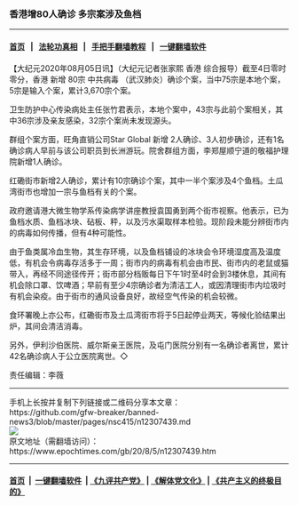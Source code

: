 ### 香港增80人确诊 多宗案涉及鱼档
------------------------

#### [首页](https://github.com/gfw-breaker/banned-news3/blob/master/README.md) &nbsp;&nbsp;|&nbsp;&nbsp; [法轮功真相](https://github.com/begood0513/basic/blob/master/README.md)  &nbsp;&nbsp;|&nbsp;&nbsp; [手把手翻墙教程](https://github.com/gfw-breaker/guides/wiki)  &nbsp;&nbsp;|&nbsp;&nbsp; [一键翻墙软件](https://github.com/gfw-breaker/nogfw/blob/master/README.md)  



<div><p>
 【大纪元2020年08月05日讯】（大纪元记者张家熙
 <ok href="https://www.epochtimes.com/gb/tag/%E9%A6%99%E6%B8%AF.html">
  香港
 </ok>
 综合报导）截至4日零时零分，香港
 <ok href="https://www.epochtimes.com/gb/tag/%E6%96%B0%E5%A2%9E.html">
  新增
 </ok>
 80宗
 <ok href="https://www.epochtimes.com/gb/tag/%E4%B8%AD%E5%85%B1%E7%97%85%E6%AF%92.html">
  中共病毒
 </ok>
 （武汉肺炎）确诊个案，当中75宗是本地个案，5宗是输入个案，累计3,670宗个案。
</p>
<p>
 卫生防护中心传染病处主任张竹君表示，本地个案中，43宗与此前个案相关，其中36宗涉及亲友感染，32宗个案尚未发现源头。
</p>
<p>
 群组个案方面，旺角直销公司Star Global
 <ok href="https://www.epochtimes.com/gb/tag/%E6%96%B0%E5%A2%9E.html">
  新增
 </ok>
 2人确诊、3人初步确诊，还有1名确诊病人早前与该公司职员到长洲游玩。院舍群组方面，李郑屋顺宁道的敬福护理院新增1人确诊。
</p>
<p>
 红磡街市新增2人确诊，累计有10宗确诊个案，其中一半个案涉及4个鱼档。土瓜湾街市也增加一宗与鱼档有关的个案。
</p>
<p>
 政府邀请港大微生物学系传染病学讲座教授袁国勇到两个街巿视察。他表示，已为鱼档水质、鱼档冰块、砧板、秤，以及污水渠取样本检验。现阶段未能分辨街市内的病毒如何传播，但有4种可能性。
</p>
<p>
 由于鱼类属冷血生物，其生存环境，以及鱼档铺设的冰块会令环境湿度高及温度低，有机会令病毒存活多于一周；街市内的病毒有机会由市民、街市内的老鼠或猫带入，再经不同途径传开；街市部分档贩每日下午1时至4时会到3楼休息，其间有机会除口罩、饮啤酒；早前有至少4宗确诊者为清洁工人，或因清理街市内垃圾时有机会染疫。由于街市的通风设备良好，故经空气传染的机会较微。
</p>
<p>
 食环署晚上亦公布，红磡街市及土瓜湾街市将于5日起停业两天，等候化验结果出炉，其间会清洁消毒。
</p>
<p>
 另外，伊利沙伯医院、威尔斯亲王医院，及屯门医院分别有一名确诊者离世，累计42名确诊病人于公立医院离世。◇
</p>
<p>
 责任编辑：李薇
</p>
</div>
<hr/>
手机上长按并复制下列链接或二维码分享本文章：<br/>
https://github.com/gfw-breaker/banned-news3/blob/master/pages/nsc415/n12307439.md <br/>
<a href='https://github.com/gfw-breaker/banned-news3/blob/master/pages/nsc415/n12307439.md'><img src='https://github.com/gfw-breaker/banned-news3/blob/master/pages/nsc415/n12307439.md.png'/></a> <br/>
原文地址（需翻墙访问）：https://www.epochtimes.com/gb/20/8/5/n12307439.htm


------------------------
#### [首页](https://github.com/gfw-breaker/banned-news3/blob/master/README.md) &nbsp;|&nbsp; [一键翻墙软件](https://github.com/gfw-breaker/nogfw/blob/master/README.md) &nbsp;| [《九评共产党》](https://github.com/gfw-breaker/9ping.md/blob/master/README.md#九评之一评共产党是什么) | [《解体党文化》](https://github.com/gfw-breaker/jtdwh.md/blob/master/README.md) | [《共产主义的终极目的》](https://github.com/gfw-breaker/gczydzjmd.md/blob/master/README.md)


<img src='http://gfw-breaker.win/banned-news3/pages/nsc415/n12307439.md' width='0px' height='0px'/>